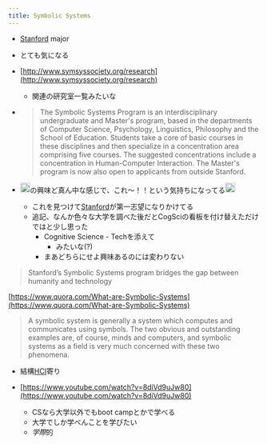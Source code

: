 ```yaml
---
title: Symbolic Systems
---
```


* [Stanford](Stanford.md) major

* とても気になる

* [http://www.symsyssociety.org/research](http://www.symsyssociety.org/research)
  
  * 関連の研究室一覧みたいな
* 
   > 
   > The Symbolic Systems Program is an interdisciplinary undergraduate and Master's program, based in the departments of Computer Science, Psychology, Linguistics, Philosophy and the School of Education. Students take a core of basic courses in these disciplines and then specialize in a concentration area comprising five courses. The suggested concentrations include a concentration in Human-Computer Interaction. The Master's program is now also open to applicants from outside Stanford.

* <img src='https://scrapbox.io/api/pages/blu3mo-public/blu3mo/icon' alt='blu3mo.icon' height="19.5"/>の興味ど真ん中な感じで、これ〜！！という気持ちになってる<img src='https://scrapbox.io/api/pages/blu3mo-public/blu3mo/icon' alt='blu3mo.icon' height="19.5"/>
  
  * これを見つけて[Stanford](Stanford.md)が第一志望になりかけてる
  * 追記、なんか色々な大学を調べた後だとCogSciの看板を付け替えただけではと少し思った
    * Cognitive Science - Techを添えて
      * みたいな(?)
    * まあどちらにせよ興味あるのには変わりない

 > 
 > Stanford’s Symbolic Systems program bridges the gap between humanity and technology

[https://www.quora.com/What-are-Symbolic-Systems](https://www.quora.com/What-are-Symbolic-Systems)

 > 
 > A symbolic system is generally a system which computes and communicates using symbols. The two obvious and outstanding examples are, of course, minds and computers, and symbolic systems as a field is very much concerned with these two phenomena.

* 結構[HCI](HCI.md)寄り

* [https://www.youtube.com/watch?v=8diVd9uJw80](https://www.youtube.com/watch?v=8diVd9uJw80)
  
  * CSなら大学以外でもboot campとかで学べる
  * 大学でしか学べんことを学びたい
  * *学際*的
